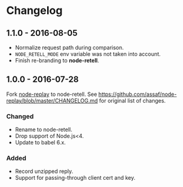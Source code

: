 # Changelog

## 1.1.0 - 2016-08-05

- Normalize request path during comparison. 
- `NODE_RETELL_MODE` env variable was not taken into account.
- Finish re-branding to **node-retell**.

## 1.0.0 - 2016-07-28

Fork [node-replay](https://www.npmjs.com/package/replay) to node-retell.
See https://github.com/assaf/node-replay/blob/master/CHANGELOG.md for original list of changes.

### Changed

- Rename to node-retell.
- Drop support of Node.js<4.
- Update to babel 6.x.

### Added

- Record unzipped reply.
- Support for passing-through client cert and key.

## 
